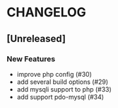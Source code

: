 # CHANGELOG

## [Unreleased]

### New Features

- improve php config (#30)
- add several build options (#29)
- add mysqli support to php (#33)
- add support pdo-mysql (#34)


